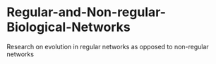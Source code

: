 # Regular-and-Non-regular-Biological-Networks
Research on evolution in regular networks as opposed to non-regular networks
